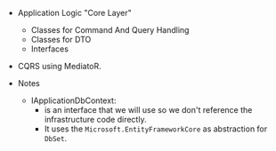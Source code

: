 - Application Logic "Core Layer"

  - Classes for Command And Query Handling
  - Classes for DTO
  - Interfaces

- CQRS using MediatoR.

- Notes
  - IApplicationDbContext:
    - is an interface that we will use so we don't reference the infrastructure code directly.
    - It uses the `Microsoft.EntityFrameworkCore` as abstraction for `DbSet`.
